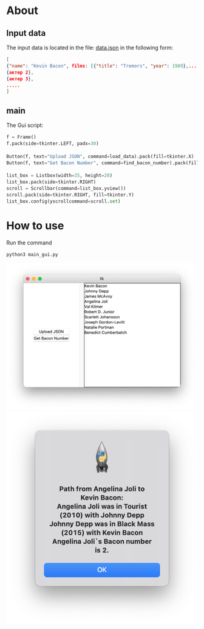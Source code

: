 # About
## Input data 
The input data is located in the file: [data.json](./data.json) in the following form:
```json
[
{"name": "Kevin Bacon", films: [{"title": "Tremors", "year": 1989},.....]},
{актер 2},
{актер 3},
.....
]
```
## main
The Gui script:
```python
f = Frame()
f.pack(side=tkinter.LEFT, padx=30)

Button(f, text="Upload JSON", command=load_data).pack(fill=tkinter.X)
Button(f, text="Get Bacon Number", command=find_bacon_number).pack(fill=tkinter.X)

list_box = Listbox(width=35, height=20)
list_box.pack(side=tkinter.RIGHT)
scroll = Scrollbar(command=list_box.yview())
scroll.pack(side=tkinter.RIGHT, fill=tkinter.Y)
list_box.config(yscrollcommand=scroll.set)
```

# How to use
Run the command 
```bash
python3 main_gui.py
```
![](./img/img1.png)
![](./img/img2.png)
